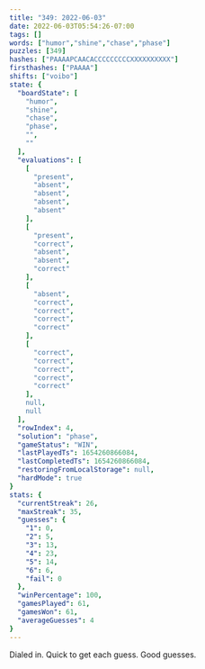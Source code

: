 ```yaml
---
title: "349: 2022-06-03"
date: 2022-06-03T05:54:26-07:00
tags: []
words: ["humor","shine","chase","phase"]
puzzles: [349]
hashes: ["PAAAAPCAACACCCCCCCCCXXXXXXXXXX"]
firsthashes: ["PAAAA"]
shifts: ["voibo"]
state: {
  "boardState": [
    "humor",
    "shine",
    "chase",
    "phase",
    "",
    ""
  ],
  "evaluations": [
    [
      "present",
      "absent",
      "absent",
      "absent",
      "absent"
    ],
    [
      "present",
      "correct",
      "absent",
      "absent",
      "correct"
    ],
    [
      "absent",
      "correct",
      "correct",
      "correct",
      "correct"
    ],
    [
      "correct",
      "correct",
      "correct",
      "correct",
      "correct"
    ],
    null,
    null
  ],
  "rowIndex": 4,
  "solution": "phase",
  "gameStatus": "WIN",
  "lastPlayedTs": 1654260866084,
  "lastCompletedTs": 1654260866084,
  "restoringFromLocalStorage": null,
  "hardMode": true
}
stats: {
  "currentStreak": 26,
  "maxStreak": 35,
  "guesses": {
    "1": 0,
    "2": 5,
    "3": 13,
    "4": 23,
    "5": 14,
    "6": 6,
    "fail": 0
  },
  "winPercentage": 100,
  "gamesPlayed": 61,
  "gamesWon": 61,
  "averageGuesses": 4
}
---
```


<!-- more -->
Dialed in. Quick to get each guess. Good guesses.
